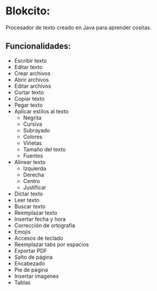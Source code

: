 # Blokcito:

Procesador de texto creado en Java para aprender cositas.

## Funcionalidades:

- Escribir texto
- Editar texto
- Crear archivos
- Abrir archivos
- Editar archivos
- Cortar texto
- Copiar texto
- Pegar texto
- Aplicar estilos al texto
    - Negrita
    - Cursiva
    - Subrayado
    - Colores
    - Viñetas
    - Tamaño del texto
    - Fuentes
- Alinear texto
    - Izquierda
    - Derecha
    - Centro
    - Justificar
- Dictar texto
- Leer texto
- Buscar texto
- Reemplazar texto
- Insertar fecha y hora
- Corrección de ortografía
- Emojis
- Accesos de teclado
- Reemplazar tabs por espacios
- Exportar PDF
- Salto de página
- Encabezado
- Pie de página
- Insertar imagenes
- Tablas